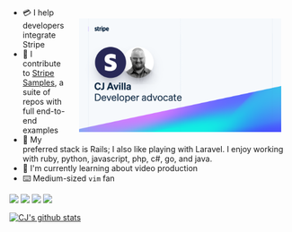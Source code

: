   
 <a href="https://cjav.dev"><img src="./thumb.png" width="360px" align="right" style="padding: 20px"></a>
 
- 💳 I help developers integrate Stripe
- 🧪 I contribute to [Stripe Samples](/stripe-samples), a suite of repos with full end-to-end examples
- 🥞 My preferred stack is Rails; I also like playing with Laravel. I enjoy working with ruby, python, javascript, php, c#, go, and java.
- 🌱 I'm currently learning about video production
- ⌨️ Medium-sized `vim` fan

<a href="https://twitter.com/cjav_dev"><img src="https://img.shields.io/badge/twitter-%231DA1F2.svg?&style=for-the-badge&logo=twitter&logoColor=white" height=25></a> <a href="https://www.linkedin.com/in/cjavilla/"><img src="https://img.shields.io/badge/linkedin-%230077B5.svg?&style=for-the-badge&logo=linkedin&logoColor=white" height=25></a> <a href="https://www.youtube.com/channel/UCYUC-bdnQRJDhZRL2c_NKVw?view_as=subscriber"><img src="https://img.shields.io/badge/youtube-%23cc0000.svg?&style=for-the-badge&logo=youtube&logoColor=white" height=25></a> <a href="https://stackoverflow.com/users/2530680/cjav-dev"><img src="https://img.shields.io/badge/stackoverflow-%23f48024.svg?&style=for-the-badge&logo=stackoverflow&logoColor=white" height=25></a>

[![CJ's github stats](https://github-readme-stats.vercel.app/api?username=cjavilla-stripe&count_private=true&bg_color=fff&text_color=0A2540&title_color=635BFF&hide=stars)](https://github.com/cjavilla-stripe/github-readme-stats)
